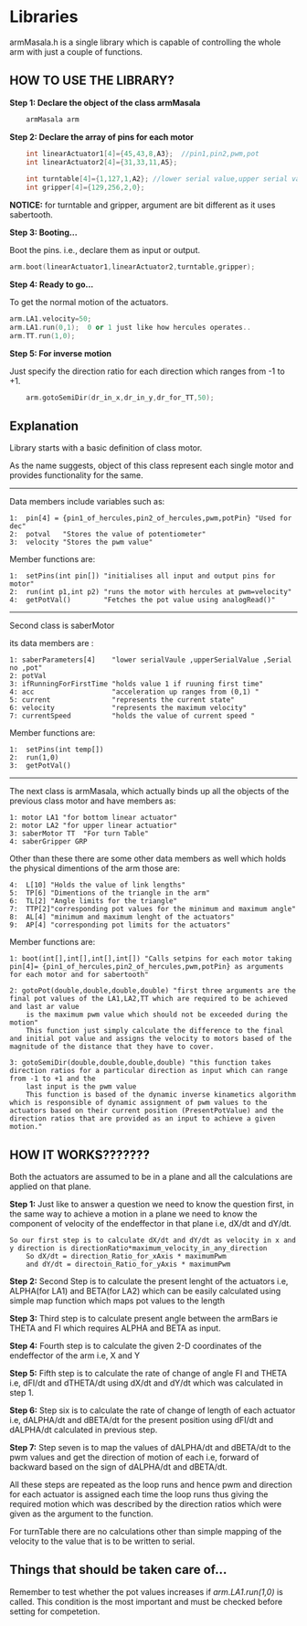 # Libraries
armMasala.h is a single library which is capable of controlling the whole arm with just a couple of functions.

## HOW TO USE THE LIBRARY?

**Step 1: Declare the object of the class armMasala**

```c++
	armMasala arm
```

**Step 2: Declare the array of pins for each motor**

```c++
    int linearActuator1[4]={45,43,8,A3};  //pin1,pin2,pwm,pot
    int linearActuator2[4]={31,33,11,A5};
    
    int turntable[4]={1,127,1,A2}; //lower serial value,upper serial value ,serialno,pot pin
    int gripper[4]={129,256,2,0};
```

**NOTICE:** for turntable and gripper, argument are bit different as it uses sabertooth.


**Step 3: Booting...** 

Boot the pins. i.e., declare them as input or output.

```c++
arm.boot(linearActuator1,linearActuator2,turntable,gripper);
```

**Step 4: Ready to go...**

To get the normal motion of the actuators.

```c++
arm.LA1.velocity=50;
arm.LA1.run(0,1);  0 or 1 just like how hercules operates..
arm.TT.run(1,0);
```

**Step 5: For inverse motion** 

Just specify the direction ratio for each direction which ranges from -1 to +1.

```c++
    arm.gotoSemiDir(dr_in_x,dr_in_y,dr_for_TT,50);
```    

## Explanation

Library starts with a basic definition of class motor.

As the name suggests, object of this class represent each single motor and provides functionality for the same.
________________________________________________________________________
Data members include variables such as:
```
1:  pin[4] = {pin1_of_hercules,pin2_of_hercules,pwm,potPin} "Used for dec" 
2:  potval   "Stores the value of potentiometer"
3:  velocity "Stores the pwm value"
```

Member functions are:
```
1:  setPins(int pin[]) "initialises all input and output pins for motor"
2:  run(int p1,int p2) "runs the motor with hercules at pwm=velocity"
4:  getPotVal()        "Fetches the pot value using analogRead()"
```          
________________________________________________________________________


Second class is saberMotor

its data members are :
```
1: saberParameters[4]    "lower serialVaule ,upperSerialValue ,Serial no ,pot"
2: potVal
3: ifRunningForFirstTime "holds value 1 if ruuning first time"
4: acc                   "acceleration up ranges from (0,1) "
5: current               "represents the current state"
6: velocity              "represents the maximum velocity"
7: currentSpeed          "holds the value of current speed "
```
Member functions are:
```
1:  setPins(int temp[])
2:  run(1,0)
3:  getPotVal()
```
________________________________________________________________________
The next class is armMasala, which actually binds up all the objects of the previous class motor and have members as:
```
1: motor LA1 "for bottom linear actuator"
2: motor LA2 "for upper linear actuatior"
3: saberMotor TT  "For turn Table"
4: saberGripper GRP
```

Other than these there are some other data members as well which holds the physical dimentions of the arm those are:
```
4:  L[10] "Holds the value of link lengths"
5:  TP[6] "Dimentions of the triangle in the arm"
6:  TL[2] "Angle limits for the triangle"
7:  TTP[2]"corresponding pot values for the minimum and maximum angle"
8:  AL[4] "minimum and maximum lenght of the actuators"
9:  AP[4] "corresponding pot limits for the actuators"
```
Member functions are:
```
1: boot(int[],int[],int[],int[]) "Calls setpins for each motor taking pin[4]= {pin1_of_hercules,pin2_of_hercules,pwm,potPin} as arguments for each motor and for sabertooth"

2: gotoPot(double,double,double,double) "first three arguments are the final pot values of the LA1,LA2,TT which are required to be achieved and last ar value
    is the maximum pwm value which should not be exceeded during the motion"
	This function just simply calculate the difference to the final and initial pot value and assigns the velocity to motors based of the magnitude of the distance that they have to cover.

3: gotoSemiDir(double,double,double,double) "this function takes direction ratios for a particular direction as input which can range from -1 to +1 and the  
	last input is the pwm value 
	This function is based of the dynamic inverse kinametics algorithm which is responsible of dynamic assignment of pwm values to the actuators based on their current position (PresentPotValue) and the direction ratios that are provided as an input to achieve a given motion."
```
## HOW IT WORKS???????
Both the actuators are assumed to be in a plane and all the calculations are applied on that plane.

**Step 1:**	Just like to answer a question we need to know the question first, in the same way to achieve a motion in a plane we need to know the component of velocity of the endeffector in that plane i.e, dX/dt and dY/dt.
    
    So our first step is to calculate dX/dt and dY/dt as velocity in x and y direction is directionRatio*maximum_velocity_in_any_direction
        So dX/dt = direction_Ratio_for_xAxis * maximumPwm
        and dY/dt = directoin_Ratio_for_yAxis * maximumPwm

**Step 2:** Second Step is to calculate the present lenght of the actuators i.e, ALPHA(for LA1) and BETA(for LA2) which can be easily calculated using simple map function which maps pot values to the length

**Step 3:** Third step is to calculate present angle between the armBars ie THETA and FI which requires ALPHA and BETA as input.

**Step 4:** Fourth step is to calculate the given 2-D coordinates of the endeffector of the arm i.e, X and Y 

**Step 5:** Fifth step is to calculate the rate of change of angle FI and THETA i.e, dFI/dt and dTHETA/dt using dX/dt and dY/dt which was calculated in step 1.

**Step 6:** Step six is to calculate the rate of change of length of each actuator i.e, dALPHA/dt and dBETA/dt for the present position using dFI/dt and dALPHA/dt calculated in previous step.

**Step 7:** Step seven is to map the values of dALPHA/dt and dBETA/dt to the pwm values and get the direction of motion of each i.e, forward of backward based on the sign of dALPHA/dt and dBETA/dt.

All these steps are repeated as the loop runs and hence pwm and direction for each actuator is assigned each time the loop runs thus giving the required motion which was described by the direction ratios which were given as the argument to the function.

For turnTable there are no calculations other than simple mapping of the velocity to the value that is to be written to serial.

## Things that should be taken care of...

Remember to test whether the pot values increases if *arm.LA1.run(1,0)* is called.
This condition is the most important and must be checked before setting for competetion. 
